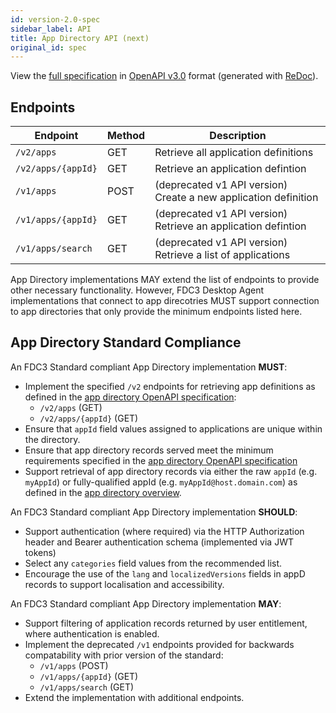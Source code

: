 ```yaml
---
id: version-2.0-spec
sidebar_label: API
title: App Directory API (next)
original_id: spec
---
```


View the [full specification](/schemas/next/app-directory) in [OpenAPI v3.0](https://www.openapis.org/) format (generated with [ReDoc](https://github.com/Redocly/redoc/)).

## Endpoints

 Endpoint           | Method | Description
 ------------------ | ------ | -----------
 `/v2/apps`         | GET    | Retrieve all application definitions
 `/v2/apps/{appId}` | GET    | Retrieve an application defintion
 `/v1/apps`         | POST   | (deprecated v1 API version) Create a new application definition
 `/v1/apps/{appId}` | GET    | (deprecated v1 API version) Retrieve an application defintion
 `/v1/apps/search`  | GET    | (deprecated v1 API version) Retrieve a list of applications

App Directory implementations MAY extend the list of endpoints to provide other necessary functionality. However, FDC3 Desktop Agent implementations that connect to app direcotries MUST support connection to app directories that only provide the minimum endpoints listed here.

## App Directory Standard Compliance

An FDC3 Standard compliant App Directory implementation **MUST**:

* Implement the specified `/v2` endpoints for retrieving app definitions as defined in the [app directory OpenAPI specification](/schemas/next/app-directory#tag/Application/paths/~1v2~1apps~1{appId}/get):
  * `/v2/apps` (GET)
  * `/v2/apps/{appId}` (GET)
* Ensure that `appId` field values assigned to applications are unique within the directory.
* Ensure that app directory records served meet the minimum requirements specified in the [app directory OpenAPI specification](/schemas/next/app-directory#tag/Application/paths/~1v2~1apps~1{appId}/get)
* Support retrieval of app directory records via either the raw `appId` (e.g. `myAppId`) or fully-qualified appId (e.g. `myAppId@host.domain.com`) as defined in the [app directory overview](overview#shrinking-the-uri).

An FDC3 Standard compliant App Directory implementation **SHOULD**:

* Support authentication (where required) via the HTTP Authorization header and Bearer authentication schema (implemented via JWT tokens)
* Select any `categories` field values from the recommended list.
* Encourage the use of the `lang` and `localizedVersions` fields in appD records to support localisation and accessibility.

An FDC3 Standard compliant App Directory implementation **MAY**:

* Support filtering of application records returned by user entitlement, where authentication is enabled.
* Implement the deprecated `/v1` endpoints provided for backwards compatability with prior version of the standard:
  * `/v1/apps` (POST)
  * `/v1/apps/{appId}` (GET)
  * `/v1/apps/search` (GET)
* Extend the implementation with additional endpoints.
